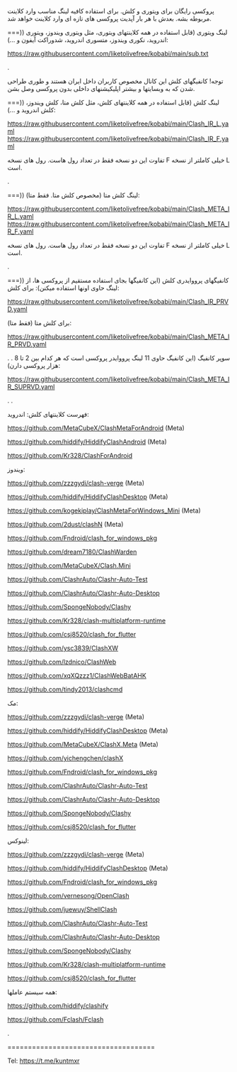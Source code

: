 پروکسی رایگان برای ویتوری و کلش.
برای استفاده کافیه لینگ مناسب وارد کلاینت مربوطه بشه. بعدش با هر بار آپدیت پروکسی های تازه ای وارد کلاینت خواهد شد.

===)) لینگ ویتوری (قابل استفاده در همه کلاینتهای ویتوری، مثل ویتوری ویندوز، ویتوری اندروید، نکوری ویندوز، متسوری اندروید، شدوراکت آیفون و ...):

https://raw.githubusercontent.com/liketolivefree/kobabi/main/sub.txt

.

توجه! کانفیگهای کلش این کانال مخصوص کاربران داخل ایران هستند و طوری طراحی شدن که به وبسایتها و بیشتر اپلیکیشنهای داخلی بدون پروکسی وصل بشن.

===)) لینگ کلش (قابل استفاده در همه کلاینتهای کلش، مثل کلش متا، کلش ویندوز، کلش اندروید و ...):

https://raw.githubusercontent.com/liketolivefree/kobabi/main/Clash_IR_L.yaml
https://raw.githubusercontent.com/liketolivefree/kobabi/main/Clash_IR_F.yaml

تفاوت این دو نسخه فقط در تعداد رول هاست. رول های نسخه F خیلی کاملتر از نسخه L است.

.


===)) لینگ کلش متا (مخصوص کلش متا. فقط متا):

https://raw.githubusercontent.com/liketolivefree/kobabi/main/Clash_META_IR_L.yaml
https://raw.githubusercontent.com/liketolivefree/kobabi/main/Clash_META_IR_F.yaml

تفاوت این دو نسخه فقط در تعداد رول هاست. رول های نسخه F خیلی کاملتر از نسخه L است.


.


===)) کانفیگهای پرووایدری کلش (این کانفیگها بجای استفاده مستقیم از پروکسی ها، از لینگ حاوی اونها استفاده میکنن):
برای کلش:

https://raw.githubusercontent.com/liketolivefree/kobabi/main/Clash_IR_PRVD.yaml

برای کلش متا (فقط متا):

https://raw.githubusercontent.com/liketolivefree/kobabi/main/Clash_META_IR_PRVD.yaml


.
.
سوپر کانفیگ (این کانفیگ حاوی 11 لینگ پرووایدر پروکسی است که هر کدام بین 2 تا 8 هزار پروکسی دارن):

https://raw.githubusercontent.com/liketolivefree/kobabi/main/Clash_META_IR_SUPRVD.yaml

.
.

فهرست کلاینتهای کلش:
اندروید:

https://github.com/MetaCubeX/ClashMetaForAndroid (Meta)

https://github.com/hiddify/HiddifyClashAndroid (Meta)

https://github.com/Kr328/ClashForAndroid


ویندوز:

https://github.com/zzzgydi/clash-verge (Meta)

https://github.com/hiddify/HiddifyClashDesktop (Meta)

https://github.com/kogekiplay/ClashMetaForWindows_Mini (Meta)

https://github.com/2dust/clashN (Meta)

https://github.com/Fndroid/clash_for_windows_pkg

https://github.com/dream7180/ClashWarden

https://github.com/MetaCubeX/Clash.Mini

https://github.com/ClashrAuto/Clashr-Auto-Test

https://github.com/ClashrAuto/Clashr-Auto-Desktop

https://github.com/SpongeNobody/Clashy

https://github.com/Kr328/clash-multiplatform-runtime

https://github.com/csj8520/clash_for_flutter

https://github.com/ysc3839/ClashXW

https://github.com/lzdnico/ClashWeb

https://github.com/xqXQzzz1/ClashWebBatAHK

https://github.com/tindy2013/clashcmd


مک:

https://github.com/zzzgydi/clash-verge (Meta)

https://github.com/hiddify/HiddifyClashDesktop (Meta)

https://github.com/MetaCubeX/ClashX.Meta (Meta)

https://github.com/yichengchen/clashX

https://github.com/Fndroid/clash_for_windows_pkg

https://github.com/ClashrAuto/Clashr-Auto-Test

https://github.com/ClashrAuto/Clashr-Auto-Desktop

https://github.com/SpongeNobody/Clashy

https://github.com/csj8520/clash_for_flutter


لینوکس:

https://github.com/zzzgydi/clash-verge (Meta)

https://github.com/hiddify/HiddifyClashDesktop (Meta)

https://github.com/Fndroid/clash_for_windows_pkg

https://github.com/vernesong/OpenClash

https://github.com/juewuy/ShellClash

https://github.com/ClashrAuto/Clashr-Auto-Test

https://github.com/ClashrAuto/Clashr-Auto-Desktop

https://github.com/SpongeNobody/Clashy

https://github.com/Kr328/clash-multiplatform-runtime

https://github.com/csj8520/clash_for_flutter


همه سیستم عاملها:

https://github.com/hiddify/clashify

https://github.com/Fclash/Fclash

.

====================================

Tel:
https://t.me/kuntmxr
